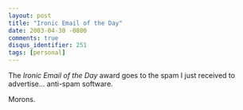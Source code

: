 ```yaml
---
layout: post
title: "Ironic Email of the Day"
date: 2003-04-30 -0800
comments: true
disqus_identifier: 251
tags: [personal]
---
```

The *Ironic Email of the Day* award goes to the spam I just received to
advertise... anti-spam software.

 Morons.
